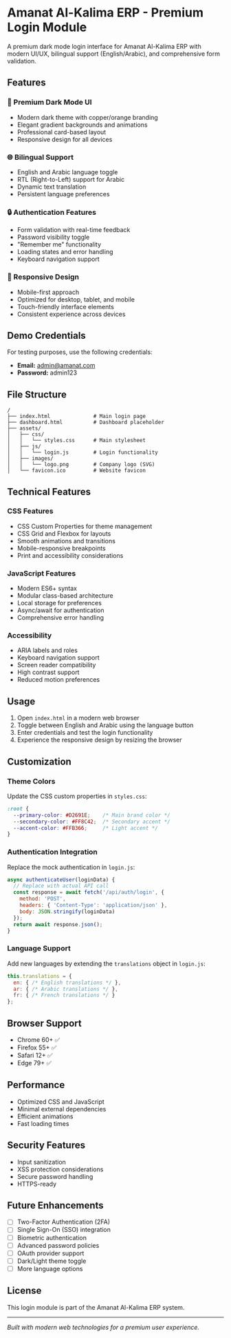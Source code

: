 # Amanat Al-Kalima ERP - Premium Login Module

A premium dark mode login interface for Amanat Al-Kalima ERP with modern UI/UX, bilingual support (English/Arabic), and comprehensive form validation.

## Features

### 🎨 Premium Dark Mode UI
- Modern dark theme with copper/orange branding
- Elegant gradient backgrounds and animations
- Professional card-based layout
- Responsive design for all devices

### 🌐 Bilingual Support
- English and Arabic language toggle
- RTL (Right-to-Left) support for Arabic
- Dynamic text translation
- Persistent language preferences

### 🔒 Authentication Features
- Form validation with real-time feedback
- Password visibility toggle
- "Remember me" functionality
- Loading states and error handling
- Keyboard navigation support

### 📱 Responsive Design
- Mobile-first approach
- Optimized for desktop, tablet, and mobile
- Touch-friendly interface elements
- Consistent experience across devices

## Demo Credentials

For testing purposes, use the following credentials:
- **Email:** admin@amanat.com
- **Password:** admin123

## File Structure

```
/
├── index.html              # Main login page
├── dashboard.html          # Dashboard placeholder
├── assets/
│   ├── css/
│   │   └── styles.css      # Main stylesheet
│   ├── js/
│   │   └── login.js        # Login functionality
│   ├── images/
│   │   └── logo.png        # Company logo (SVG)
│   └── favicon.ico         # Website favicon
```

## Technical Features

### CSS Features
- CSS Custom Properties for theme management
- CSS Grid and Flexbox for layouts
- Smooth animations and transitions
- Mobile-responsive breakpoints
- Print and accessibility considerations

### JavaScript Features
- Modern ES6+ syntax
- Modular class-based architecture
- Local storage for preferences
- Async/await for authentication
- Comprehensive error handling

### Accessibility
- ARIA labels and roles
- Keyboard navigation support
- Screen reader compatibility
- High contrast support
- Reduced motion preferences

## Usage

1. Open `index.html` in a modern web browser
2. Toggle between English and Arabic using the language button
3. Enter credentials and test the login functionality
4. Experience the responsive design by resizing the browser

## Customization

### Theme Colors
Update the CSS custom properties in `styles.css`:
```css
:root {
  --primary-color: #D2691E;    /* Main brand color */
  --secondary-color: #FF8C42;  /* Secondary accent */
  --accent-color: #FFB366;     /* Light accent */
}
```

### Authentication Integration
Replace the mock authentication in `login.js`:
```javascript
async authenticateUser(loginData) {
  // Replace with actual API call
  const response = await fetch('/api/auth/login', {
    method: 'POST',
    headers: { 'Content-Type': 'application/json' },
    body: JSON.stringify(loginData)
  });
  return await response.json();
}
```

### Language Support
Add new languages by extending the `translations` object in `login.js`:
```javascript
this.translations = {
  en: { /* English translations */ },
  ar: { /* Arabic translations */ },
  fr: { /* French translations */ }
};
```

## Browser Support

- Chrome 60+ ✅
- Firefox 55+ ✅
- Safari 12+ ✅
- Edge 79+ ✅

## Performance

- Optimized CSS and JavaScript
- Minimal external dependencies
- Efficient animations
- Fast loading times

## Security Features

- Input sanitization
- XSS protection considerations
- Secure password handling
- HTTPS-ready

## Future Enhancements

- [ ] Two-Factor Authentication (2FA)
- [ ] Single Sign-On (SSO) integration
- [ ] Biometric authentication
- [ ] Advanced password policies
- [ ] OAuth provider support
- [ ] Dark/Light theme toggle
- [ ] More language options

## License

This login module is part of the Amanat Al-Kalima ERP system.

---

*Built with modern web technologies for a premium user experience.*